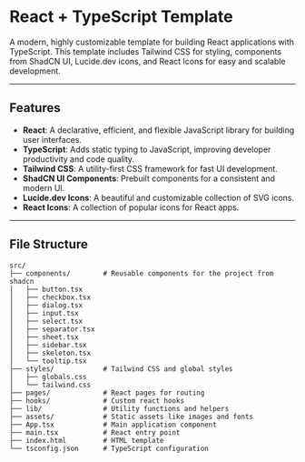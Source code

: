 # React + TypeScript Template

A modern, highly customizable template for building React applications with TypeScript. This template includes Tailwind CSS for styling, components from ShadCN UI, Lucide.dev icons, and React Icons for easy and scalable development.

---

## Features

- **React**: A declarative, efficient, and flexible JavaScript library for building user interfaces.
- **TypeScript**: Adds static typing to JavaScript, improving developer productivity and code quality.
- **Tailwind CSS**: A utility-first CSS framework for fast UI development.
- **ShadCN UI Components**: Prebuilt components for a consistent and modern UI.
- **Lucide.dev Icons**: A beautiful and customizable collection of SVG icons.
- **React Icons**: A collection of popular icons for React apps.

---

## File Structure

```plaintext
src/
├── components/        # Reusable components for the project from shadcn
│   ├── button.tsx
│   ├── checkbox.tsx
│   ├── dialog.tsx
│   ├── input.tsx
│   ├── select.tsx
│   ├── separator.tsx
│   ├── sheet.tsx
│   ├── sidebar.tsx
│   ├── skeleton.tsx
│   └── tooltip.tsx
├── styles/            # Tailwind CSS and global styles
│   ├── globals.css
│   └── tailwind.css
├── pages/             # React pages for routing
├── hooks/             # Custom react hooks
├── lib/               # Utility functions and helpers
├── assets/            # Static assets like images and fonts
├── App.tsx            # Main application component
├── main.tsx           # React entry point
├── index.html         # HTML template
└── tsconfig.json      # TypeScript configuration
